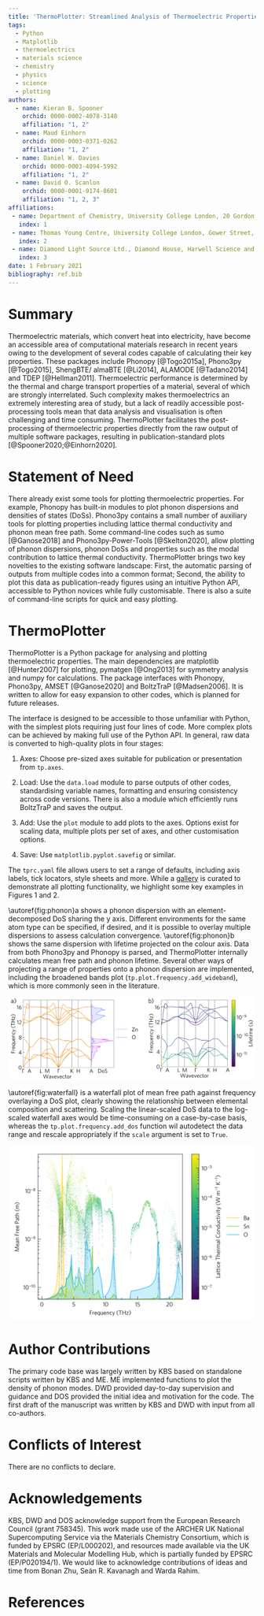 ```yaml
---
title: 'ThermoPlotter: Streamlined Analysis of Thermoelectric Properties'
tags:
  - Python
  - Matplotlib
  - thermoelectrics
  - materials science
  - chemistry
  - physics
  - science
  - plotting
authors:
  - name: Kieran B. Spooner
    orchid: 0000-0002-4078-3148
    affiliation: "1, 2"
  - name: Maud Einhorn
    orchid: 0000-0003-0371-0262
    affiliation: "1, 2"
  - name: Daniel W. Davies
    orchid: 0000-0003-4094-5992
    affiliation: "1, 2"
  - name: David O. Scanlon
    orchid: 0000-0001-9174-8601
    affiliation: "1, 2, 3"
affiliations:
 - name: Department of Chemistry, University College London, 20 Gordon Street, London WC1H 0AJ, United Kingdom
   index: 1
 - name: Thomas Young Centre, University College London, Gower Street, London WC1E 6BT, United Kingdom
   index: 2
 - name: Diamond Light Source Ltd., Diamond House, Harwell Science and Innovation Campus, Didcot, Oxfordshire OX11 0DE, UK
   index: 3
date: 1 February 2021
bibliography: ref.bib
---
```


# Summary

Thermoelectric materials, which convert heat into electricity, have become an accessible area of computational materials research in recent years owing to the development of several codes capable of calculating their key properties.
These packages include Phonopy [@Togo2015a], Phono3py [@Togo2015], ShengBTE/ almaBTE [@Li2014], ALAMODE [@Tadano2014] and TDEP [@Hellman2011].
Thermoelectric performance is determined by the thermal and charge transport properties of a material, several of which are strongly interrelated.
Such complexity makes thermoelectrics an extremely interesting area of study, but a lack of readily accessible post-processing tools mean that data analysis and visualisation is often challenging and time consuming.
ThermoPlotter facilitates the post-processing of thermoelectric properties directly from the raw output of multiple software packages, resulting in publication-standard plots   [@Spooner2020;@Einhorn2020].

# Statement of Need

There already exist some tools for plotting thermoelectric properties.
For example, Phonopy has built-in modules to plot phonon dispersions and densities of states (DoSs). 
Phono3py contains a small number of auxiliary tools for plotting properties including lattice thermal conductivity and phonon mean free path.
Some command-line codes such as sumo [@Ganose2018] and Phono3py-Power-Tools [@Skelton2020], allow plotting of phonon dispersions, phonon DoSs and properties such as the modal contribution to lattice thermal conductivity.
ThermoPlotter brings two key novelties to the existing software landscape:
First, the automatic parsing of outputs from multiple codes into a common format;
Second, the ability to plot this data as publication-ready figures using an intuitive Python API, accessible to Python novices while fully customisable.
There is also a suite of command-line scripts for quick and easy plotting.

# ThermoPlotter

ThermoPlotter is a Python package for analysing and plotting thermoelectric properties.
The main dependencies are matplotlib [@Hunter2007] for plotting, pymatgen [@Ong2013] for symmetry analysis and numpy for calculations.
The package interfaces with Phonopy, Phono3py, AMSET [@Ganose2020] and BoltzTraP [@Madsen2006]. 
It is written to allow for easy expansion to other codes, which is planned for future releases.

The interface is designed to be accessible to those unfamiliar with Python, with the simplest plots requiring just four lines of code.
More complex plots can be achieved by making full use of the Python API.
In general, raw data is converted to high-quality plots in four stages:

 1. Axes: Choose pre-sized axes suitable for publication or presentation from `tp.axes`.

 2. Load: Use the `data.load` module to parse outputs of other codes, standardising variable names, formatting and ensuring consistency across code versions. There is also a module which efficiently runs BoltzTraP and saves the output.

 3. Add: Use the `plot` module to add plots to the axes. Options exist for scaling data, multiple plots per set of axes, and other customisation options. 

 4. Save: Use `matplotlib.pyplot.savefig` or similar.

The `tprc.yaml` file allows users to set a range of defaults, including axis labels, tick locators, style sheets and more. 
While a [gallery](https://smtg-ucl.github.io/ThermoPlotter/gallery.html) is curated to demonstrate all plotting functionality, we highlight some key examples in Figures 1 and 2. 

\autoref{fig:phonon}a shows a phonon dispersion with an element-decomposed DoS sharing the y axis.
Different environments for the same atom type can be specified, if desired, and it is possible to overlay multiple dispersions to assess calculation convergence.
\autoref{fig:phonon}b shows the same dispersion with lifetime projected on the colour axis. Data from both Phono3py and Phonopy is parsed, and ThermoPlotter internally calculates mean free path and phonon lifetime.
Several other ways of projecting a range of properties onto a phonon dispersion are implemented, including the broadened bands plot (`tp.plot.frequency.add_wideband`), which is more commonly seen in the literature.

![Phonon dispersions for ZnO with a) DoS and b) phonon lifetime projected on the colour axis. \label{fig:phonon}](joss_figures/phonons-subfigs.png)

\autoref{fig:waterfall} is a waterfall plot of mean free path against frequency overlaying a DoS plot, clearly showing the relationship between elemental composition and scattering.
Scaling the linear-scaled DoS data to the log-scaled waterfall axes would be time-consuming on a case-by-case basis, whereas the `tp.plot.frequency.add_dos` function wil autodetect the data range and rescale appropriately if the `scale` argument is set to `True`. 

![Waterfall plot overlaid on a DoS for BaSnO$_3$. \label{fig:waterfall}](joss_figures/waterfall.png)

# Author Contributions

The primary code base was largely written by KBS based on standalone scripts written by KBS and ME.
ME implemented functions to plot the density of phonon modes.
DWD provided day-to-day supervision and guidance and DOS provided the initial idea and motivation for the code.
The first draft of the manuscript was written by KBS and DWD with input from all co-authors. 

# Conflicts of Interest

There are no conflicts to declare.

# Acknowledgements

KBS, DWD and DOS acknowledge support from the European Research Council (grant 758345).
This work made use of the ARCHER UK National Supercomputing Service via the Materials Chemistry Consortium, which is funded by EPSRC (EP/L000202), and resources made available via the UK Materials and Molecular Modelling Hub, which is partially funded by EPSRC (EP/P020194/1).
We would like to acknowledge contributions of ideas and time from Bonan Zhu, Seán R. Kavanagh and Warda Rahim.

# References